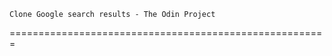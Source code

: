     Clone Google search results - The Odin Project

=======================================================
